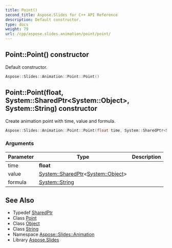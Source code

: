 ```yaml
---
title: Point()
second_title: Aspose.Slides for C++ API Reference
description: Default constructor.
type: docs
weight: 79
url: /cpp/aspose.slides.animation/point/point/
---
```

## Point::Point() constructor


Default constructor.

```cpp
Aspose::Slides::Animation::Point::Point()
```

## Point::Point(float, System::SharedPtr\<System::Object\>, System::String) constructor


Create animation point with time, value and formula.

```cpp
Aspose::Slides::Animation::Point::Point(float time, System::SharedPtr<System::Object> value, System::String formula)
```


### Arguments

| Parameter | Type | Description |
| --- | --- | --- |
| time | **float** |  |
| value | [System::SharedPtr](../../../system/sharedptr/)\<[System::Object](../../../system/object/)\> |  |
| formula | [System::String](../../../system/string/) |  |

## See Also

* Typedef [SharedPtr](../../system/sharedptr/)
* Class [Point](./)
* Class [Object](../../system/object/)
* Class [String](../../system/string/)
* Namespace [Aspose::Slides::Animation](../)
* Library [Aspose.Slides](../../)